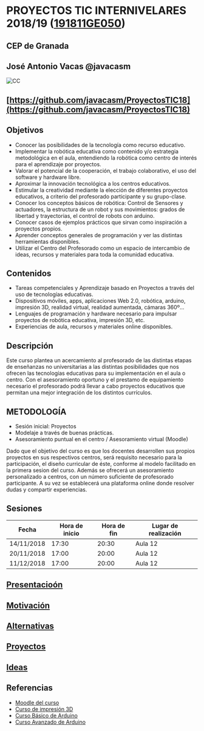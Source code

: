 #  PROYECTOS TIC INTERNIVELARES 2018/19 ([191811GE050](https://www.juntadeandalucia.es/educacion/secretariavirtual/consultaCEP/actividad/191811GE050/))

## CEP de Granada

## José Antonio Vacas  @javacasm

![CC](https://licensebuttons.net/l/by-sa/3.0/88x31.png)


## [https://github.com/javacasm/ProyectosTIC18](https://github.com/javacasm/ProyectosTIC18)


## Objetivos


- Conocer las posibilidades de la tecnología como recurso educativo. 
- Implementar la robótica educativa como contenido y/o estrategia metodológica en el aula, entendiendo la robótica como centro de interés para el aprendizaje por proyectos.
- Valorar el potencial de la cooperación, el trabajo colaborativo, el uso del software y hardware libre. 
- Aproximar la innovación tecnológica a los centros educativos.
- Estimular la creatividad mediante la elección de diferentes proyectos educativos, a criterio del profesorado participante y su grupo-clase. 
- Conocer los conceptos básicos de robótica: Control de Sensores y actuadores, la estructura de un robot y sus movimientos: grados de libertad y trayectorias, el control de robots con arduino.
- Conocer casos de ejemplos prácticos que sirvan como inspiración a proyectos propios.
- Aprender conceptos generales de programación y ver las distintas herramientas disponibles.
- Utilizar el Centro del Profesorado como un espacio de intercambio de ideas, recursos y materiales para toda la comunidad educativa.

## Contenidos

- Tareas competenciales y Aprendizaje basado en Proyectos a través del uso de tecnologías educativas.
- Dispositivos móviles, apps, aplicaciones Web 2.0, robótica, arduino, impresión 3D, realidad virtual, realidad aumentada, cámaras 360º...
- Lenguajes de programación y hardware necesario para impulsar proyectos de robótica educativa, impresión 3D, etc.
- Experiencias de aula, recursos y materiales online disponibles.

## Descripción

Este curso plantea un acercamiento al profesorado de las distintas etapas de enseñanzas no universitarias a las distintas posibilidades que nos ofrecen las tecnologías educativas para su implementación en el aula o centro. Con el asesoramiento oportuno y el prestamo de equipamiento necesario el profesorado podrá llevar a cabo proyectos educativos que permitan una mejor integración de los distintos currículos. 

## METODOLOGÍA 
- Sesión inicial: Proyectos
- Modelaje a través de buenas prácticas.
- Asesoramiento puntual en el centro / Asesoramiento virtual (Moodle)

Dado que el objetivo del curso es que los docentes desarrollen sus propios proyectos en sus respectivos centros, será requisito necesario para la participación, el diseño curricular de éste, conforme al modelo facilitado en la primera sesion del curso. Además se ofrecerá un asesoramiento personalizado a centros, con un número suficiente de profesorado participante. A su vez se establecerá una plataforma online donde resolver dudas y compartir experiencias.

## Sesiones

|Fecha|Hora de inicio|Hora de fin|Lugar de realización
|---|---|---|---|
|14/11/2018|	17:30|	20:30|	Aula 12
|20/11/2018|	17:00|	20:00|	Aula 12
|11/12/2018|	17:00|	20:00|	Aula 12

## [Presentacioón](./presentacion.md)

## [Motivación](./Motivacion.md)

## [Alternativas](./Alternativas.md)

## [Proyectos](./Proyectos.md)

## [Ideas](./Ideas.md)


## Referencias
* [Moodle del curso](http://educacionadistancia.juntadeandalucia.es/profesorado/course/view.php?id=1534)
* [Curso de impresión 3D](https://github.com/javacasm/Dise-oImpresion3D)
* [Curso Básico de Arduino](https://github.com/javacasm/ArduinoBasicoCEPCordoba)
* [Curso Avanzado de Arduino](href="https://github.com/javacasm/ArduinoAvanzadoDE2015)


